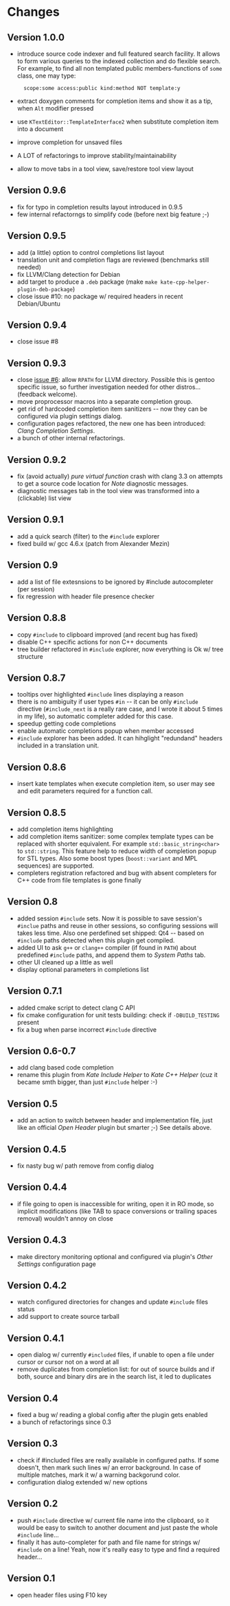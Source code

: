 Changes
=======

Version 1.0.0
-------------

* introduce source code indexer and full featured search facility. It allows to form
  various queries to the indexed collection and do flexible search. For example, to find
  all non templated public members-functions of `some` class, one may type:  

        scope:some access:public kind:method NOT template:y
* extract doxygen comments for completion items and show it as a tip, when `Alt` modifier pressed
* use `KTextEditor::TemplateInterface2` when substitute completion item into a document
* improve completion for unsaved files
* A LOT of refactorings to improve stability/maintainability
* allow to move tabs in a tool view, save/restore tool view layout


Version 0.9.6
-------------

* fix for typo in completion results layout introduced in 0.9.5
* few internal refactorngs to simplify code (before next big feature ;-)


Version 0.9.5
-------------

* add (a little) option to control completions list layout
* translation unit and completion flags are reviewed (benchmarks still needed)
* fix LLVM/Clang detection for Debian
* add target to produce a `.deb` package (make `make kate-cpp-helper-plugin-deb-package`)
* close issue #10: no package w/ required headers in recent Debian/Ubuntu


Version 0.9.4
-------------

* close issue #8


Version 0.9.3
-------------

* close [issue #6](https://github.com/zaufi/kate-cpp-helper-plugin/issues/6): allow `RPATH`
  for LLVM directory. Possible this is gentoo specific issue, so further investigation needed
  for other distros... (feedback welcome).
* move proprocessor macros into a separate completion group.
* get rid of hardcoded completion item sanitizers -- now they can be configured via plugin
  settings dialog.
* configuration pages refactored, the new one has been introduced: _Clang Completion Settings_.
* a bunch of other internal refactorings.


Version 0.9.2
-------------

* fix (avoid actually) _pure virtual function_ crash with clang 3.3 on
  attempts to get a source code location for _Note_ diagnostic messages.
* diagnostic messages tab in the tool view was transformed into a (clickable) list view


Version 0.9.1
-------------

* add a quick search (filter) to the `#include` explorer
* fixed build w/ gcc 4.6.x (patch from Alexander Mezin)


Version 0.9
-----------

* add a list of file extesnsions to be ignored by #include autocompleter (per session)
* fix regression with header file presence checker


Version 0.8.8
-------------

* copy `#include` to clipboard improved (and recent bug has fixed)
* disable C++ specific actions for non C++ documents
* tree builder refactored in `#include` explorer, now everything is Ok w/ tree structure


Version 0.8.7
-------------

* tooltips over highlighted `#include` lines displaying a reason
* there is no ambiguity if user types `#in` -- it can be only `#include` directive
  (`#include_next` is a really rare case, and I wrote it about 5 times in my life),
  so automatic completer added for this case.
* speedup getting code completions
* enable automatic completions popup when member accessed
* `#include` explorer has been added. It can hihglight "redundand" headers included in a translation unit.


Version 0.8.6
-------------

* insert kate templates when execute completion item, so user may see and edit parameters required
  for a function call.


Version 0.8.5
-------------

* add completion items highlighting
* add completion items sanitizer: some complex template types can be replaced with shorter equivalent.
  For example `std::basic_string<char>` to `std::string`. This feature help to reduce width of completion
  popup for STL types. Also some boost types (`boost::variant` and MPL sequences) are supported.
* completers registration refactored and bug with absent completers for C++ code from file templates
  is gone finally


Version 0.8
-----------

* added session `#include` sets. Now it is possible to save session's `#inclue` paths and reuse in other
  sessions, so configuring sessions will takes less time. Also one perdefined set shipped: Qt4 --
  based on `#include` paths detected when this plugin get compiled.
* added UI to ask `g++` or `clang++` compiler (if found in `PATH`) about predefined `#include` paths,
  and append them to _System Paths_ tab.
* other UI cleaned up a little as well
* display optional parameters in completions list


Version 0.7.1
-------------

* added cmake script to detect clang C API
* fix cmake configuration for unit tests building: check if `-DBUILD_TESTING` present
* fix a bug when parse incorrect `#include` directive


Version 0.6-0.7
---------------

* add clang based code completion
* rename this plugin from _Kate Include Helper_ to _Kate C++ Helper_ (cuz it became smth bigger, than
  just `#include` helper :-)


Version 0.5
-----------

* add an action to switch between header and implementation file, just like an official *Open Header*
  plugin but smarter ;-) See details above.


Version 0.4.5
-------------

* fix nasty bug w/ path remove from config dialog

Version 0.4.4
-------------

* if file going to open is inaccessible for writing, open it in RO mode, so implicit modifications
  (like TAB to space conversions or trailing spaces removal) wouldn't annoy on close


Version 0.4.3
-------------

* make directory monitoring optional and configured via plugin's *Other Settings* configuration page


Version 0.4.2
-------------

* watch configured directories for changes and update `#include` files status
* add support to create source tarball


Version 0.4.1
-------------

* open dialog w/ currently `#included` files, if unable to open a file under cursor
  or cursor not on a word at all
* remove duplicates from completion list: for out of source builds and if both, source
  and binary dirs are in the search list, it led to duplicates


Version 0.4
-----------

* fixed a bug w/ reading a global config after the plugin gets enabled
* a bunch of refactorings since 0.3


Version 0.3
-----------

* check if #included files are really available in configured paths. If some doesn't, 
  then mark such lines w/ an error background. In case of multiple matches, mark it w/ 
  a warning backgorund color.
* configuration dialog extended w/ new options


Version 0.2
-----------

* push `#include` directive w/ current file name into the clipboard, so it would be easy 
  to switch to another document and just paste the whole `#include` line...
* finally it has auto-completer for path and file name for strings w/ `#include` on a line! 
  Yeah, now it's really easy to type and find a required header...


Version 0.1
-----------

* open header files using F10 key
